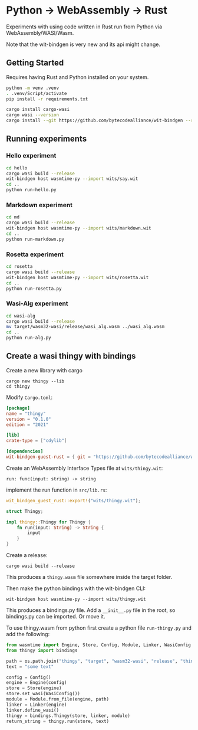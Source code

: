 # Python -> WebAssembly -> Rust
Experiments with using code written in Rust run from Python via WebAssembly/WASI/Wasm.

Note that the wit-bindgen is very new and its api might change.

## Getting Started
Requires having Rust and Python installed on your system.

```bash
python -m venv .venv
. .venv/Script/activate
pip install -r requirements.txt

cargo install cargo-wasi
cargo wasi --version
cargo install --git https://github.com/bytecodealliance/wit-bindgen --rev  a4a138b wit-bindgen-cli
```

## Running experiments

### Hello experiment

```bash
cd hello
cargo wasi build --release
wit-bindgen host wasmtime-py --import wits/say.wit
cd ..
python run-hello.py
```

### Markdown experiment
```bash
cd md
cargo wasi build --release
wit-bindgen host wasmtime-py --import wits/markdown.wit
cd ..
python run-markdown.py
```

### Rosetta experiment
```bash
cd rosetta
cargo wasi build --release
wit-bindgen host wasmtime-py --import wits/rosetta.wit
cd ..
python run-rosetta.py
```

### Wasi-Alg experiment
```bash
cd wasi-alg
cargo wasi build --release
mv target/wasm32-wasi/release/wasi_alg.wasm ../wasi_alg.wasm
cd ..
python run-alg.py
```

## Create a wasi thingy with bindings

Create a new library with cargo
```
cargo new thingy --lib
cd thingy
```

Modify `Cargo.toml`:
```toml
[package]
name = "thingy"
version = "0.1.0"
edition = "2021"

[lib]
crate-type = ["cdylib"]

[dependencies]
wit-bindgen-guest-rust = { git = "https://github.com/bytecodealliance/wit-bindgen" }
```

Create an WebAssembly Interface Types file at `wits/thingy.wit`:
```
run: func(input: string) -> string
```

implement the run function in `src/lib.rs`:
```rust
wit_bindgen_guest_rust::export!("wits/thingy.wit");

struct Thingy;

impl thingy::Thingy for Thingy {
    fn run(input: String) -> String {
        input
    }
}
```
Create a release:
```
cargo wasi build --release
```
This produces a `thingy.wasm` file somewhere inside the target folder.

Then make the python bindings with the wit-bindgen CLI:
```
wit-bindgen host wasmtime-py --import wits/thingy.wit
```

This produces a bindings.py file. Add a `__init__.py` file in the root, so bindings.py can be imported. Or move it.


To use thingy.wasm from python first create a python file `run-thingy.py` and add the following:
```python
from wasmtime import Engine, Store, Config, Module, Linker, WasiConfig
from thingy import bindings

path = os.path.join("thingy", "target", "wasm32-wasi", "release", "thingy.wasm")
text = "some text"

config = Config()
engine = Engine(config)
store = Store(engine)
store.set_wasi(WasiConfig())
module = Module.from_file(engine, path)
linker = Linker(engine)
linker.define_wasi()
thingy = bindings.Thingy(store, linker, module)
return_string = thingy.run(store, text)
```

